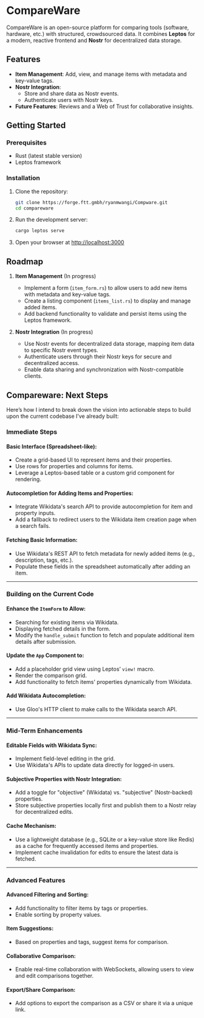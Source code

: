 # CompareWare

CompareWare is an open-source platform for comparing tools (software, hardware, etc.) with structured, crowdsourced data. It combines **Leptos** for a modern, reactive frontend and **Nostr** for decentralized data storage.

## **Features**
- **Item Management**: Add, view, and manage items with metadata and key-value tags.
- **Nostr Integration**: 
  - Store and share data as Nostr events.
  - Authenticate users with Nostr keys.
- **Future Features**: Reviews and a Web of Trust for collaborative insights.

## **Getting Started**

### Prerequisites
- Rust (latest stable version)
- Leptos framework

### Installation
1. Clone the repository:
   ```bash
   git clone https://forge.ftt.gmbh/ryanmwangi/Compware.git
   cd compareware
   ```
2. Run the development server:
   ```bash
   cargo leptos serve
   ```
3. Open your browser at [http://localhost:3000](http://localhost:3000)

## **Roadmap**

1. **Item Management** (In progress)
   - Implement a form (`item_form.rs`) to allow users to add new items with metadata and key-value tags.
   - Create a listing component (`items_list.rs`) to display and manage added items.
   - Add backend functionality to validate and persist items using the Leptos framework.

2. **Nostr Integration** (In progress)
   - Use Nostr events for decentralized data storage, mapping item data to specific Nostr event types.
   - Authenticate users through their Nostr keys for secure and decentralized access.
   - Enable data sharing and synchronization with Nostr-compatible clients.


## **Compareware: Next Steps**

Here’s how I intend to break down the vision into actionable steps to build upon the current codebase I’ve already built:

### **Immediate Steps**

#### **Basic Interface (Spreadsheet-like):**
- Create a grid-based UI to represent items and their properties.
- Use rows for properties and columns for items.
- Leverage a Leptos-based table or a custom grid component for rendering.

#### **Autocompletion for Adding Items and Properties:**
- Integrate Wikidata's search API to provide autocompletion for item and property inputs.
- Add a fallback to redirect users to the Wikidata item creation page when a search fails.

#### **Fetching Basic Information:**
- Use Wikidata's REST API to fetch metadata for newly added items (e.g., description, tags, etc.).
- Populate these fields in the spreadsheet automatically after adding an item.

---

### **Building on the Current Code**

#### **Enhance the `ItemForm` to Allow:**
- Searching for existing items via Wikidata.
- Displaying fetched details in the form.
- Modify the `handle_submit` function to fetch and populate additional item details after submission.

#### **Update the `App` Component to:**
- Add a placeholder grid view using Leptos’ `view!` macro.
- Render the comparison grid.
- Add functionality to fetch items' properties dynamically from Wikidata.

#### **Add Wikidata Autocompletion:**
- Use Gloo's HTTP client to make calls to the Wikidata search API.

---

### **Mid-Term Enhancements**

#### **Editable Fields with Wikidata Sync:**
- Implement field-level editing in the grid.
- Use Wikidata's APIs to update data directly for logged-in users.

#### **Subjective Properties with Nostr Integration:**
- Add a toggle for "objective" (Wikidata) vs. "subjective" (Nostr-backed) properties.
- Store subjective properties locally first and publish them to a Nostr relay for decentralized edits.

#### **Cache Mechanism:**
- Use a lightweight database (e.g., SQLite or a key-value store like Redis) as a cache for frequently accessed items and properties.
- Implement cache invalidation for edits to ensure the latest data is fetched.

---

### **Advanced Features**

#### **Advanced Filtering and Sorting:**
- Add functionality to filter items by tags or properties.
- Enable sorting by property values.

#### **Item Suggestions:**
- Based on properties and tags, suggest items for comparison.

#### **Collaborative Comparison:**
- Enable real-time collaboration with WebSockets, allowing users to view and edit comparisons together.

#### **Export/Share Comparison:**
- Add options to export the comparison as a CSV or share it via a unique link.
